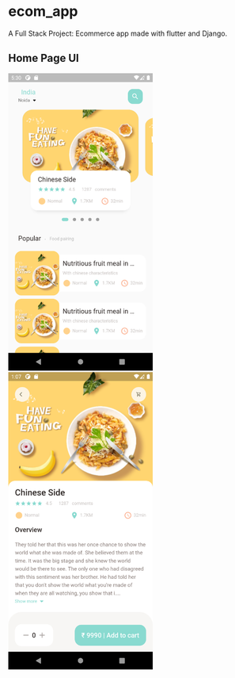 # ecom_app

A Full Stack Project: Ecommerce app made with flutter and Django.

## Home Page UI

<img src="Readme_Images/home.png" height="600">

<img src="Readme_Images/popularFoodDetail.png" height="600">
